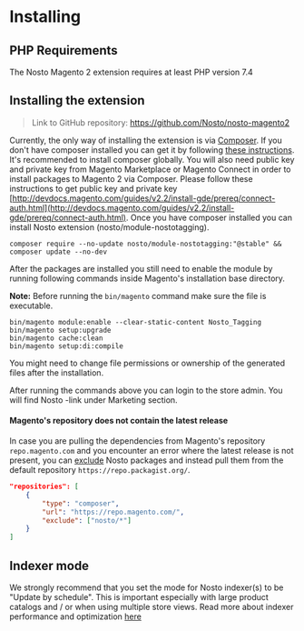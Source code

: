 # Installing

## PHP Requirements

The Nosto Magento 2 extension requires at least PHP version 7.4

## Installing the extension

> Link to GitHub repository: https://github.com/Nosto/nosto-magento2

Currently, the only way of installing the extension is via [Composer](https://getcomposer.org/). If you don't have composer installed you can get it by following [these instructions](https://getcomposer.org/doc/00-intro.md). It's recommended to install composer globally. You will also need public key and private key from Magento Marketplace or Magento Connect in order to install packages to Magento 2 via Composer. Please follow these instructions to get public key and private key [http://devdocs.magento.com/guides/v2.2/install-gde/prereq/connect-auth.html](http://devdocs.magento.com/guides/v2.2/install-gde/prereq/connect-auth.html). Once you have composer installed you can install Nosto extension \(nosto/module-nostotagging\).

```text
composer require --no-update nosto/module-nostotagging:"@stable" && composer update --no-dev
```

After the packages are installed you still need to enable the module by running following commands inside Magento's installation base directory.

**Note:** Before running the `bin/magento` command make sure the file is executable.

```text
bin/magento module:enable --clear-static-content Nosto_Tagging
bin/magento setup:upgrade
bin/magento cache:clean
bin/magento setup:di:compile
```

You might need to change file permissions or ownership of the generated files after the installation.

After running the commands above you can login to the store admin. You will find Nosto -link under Marketing section.

#### Magento's repository does not contain the latest release

In case you are pulling the dependencies from Magento's repository `repo.magento.com` and you encounter an error where the latest release is not present, 
you can [exclude](https://getcomposer.org/doc/articles/repository-priorities.md#filtering-packages) Nosto packages and instead pull them from the default repository `https://repo.packagist.org/`. 

```json
"repositories": [
    {
        "type": "composer",
        "url": "https://repo.magento.com/",
        "exclude": ["nosto/*"]
    }
]
```

## Indexer mode

We strongly recommend that you set the mode for Nosto indexer\(s\) to be "Update by schedule". This is important especially with large product catalogs and / or when using multiple store views. Read more about indexer performance and optimization [here](features/indexer/)

